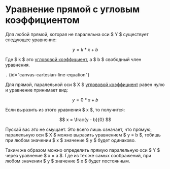 # Уравнение прямой с угловым коэффициентом

Для любой прямой, которая не паралельна оси $ Y $ существует следующее уравнение:

$$y = k * x + b$$

Где $ k $ это [углововой коэффициент](cartesian-line-slope.md), а $ b $ свободный член уравнения.

```.``` {id="canvas-cartesian-line-equation"}

Для прямой, паралельной оси $ X $ [углововой коэффициент](cartesian-line-slope.md) равен нулю и уравнение принимает
вид:

$$ y = 0 * x + b $$

Если выразить из этого уравнения $ x $, то получится:

$$ x = \frac{y - b}{0} $$

Пускай вас это не смущает. Это всего лишь означает, что прямую, паралельную оси $ X $ можно выразить
уравнением $ y = b $, тобишь при любом значении $ x $ значение $ y $ будет одинаково.

Таким же образом можно определить прямую паралельную оси $ Y $ через уравнение $ x = a $. Где из тех же самых
соображений, при любом значении $ y $ значение $ x $ будет постоянным.




